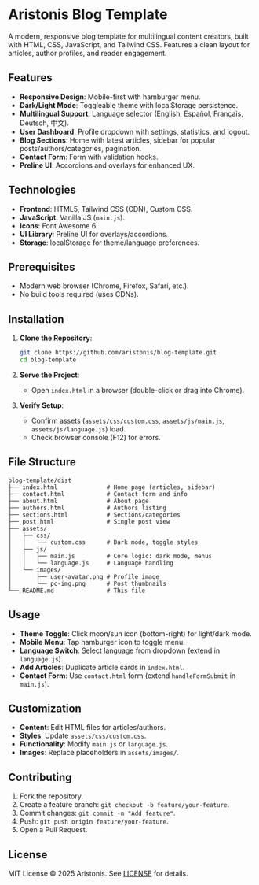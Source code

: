# Aristonis Blog Template

A modern, responsive blog template for multilingual content creators, built with HTML, CSS, JavaScript, and Tailwind CSS. Features a clean layout for articles, author profiles, and reader engagement.

## Features

- **Responsive Design**: Mobile-first with hamburger menu.
- **Dark/Light Mode**: Toggleable theme with localStorage persistence.
- **Multilingual Support**: Language selector (English, Español, Français, Deutsch, 中文).
- **User Dashboard**: Profile dropdown with settings, statistics, and logout.
- **Blog Sections**: Home with latest articles, sidebar for popular posts/authors/categories, pagination.
- **Contact Form**: Form with validation hooks.
- **Preline UI**: Accordions and overlays for enhanced UX.

## Technologies

- **Frontend**: HTML5, Tailwind CSS (CDN), Custom CSS.
- **JavaScript**: Vanilla JS (`main.js`).
- **Icons**: Font Awesome 6.
- **UI Library**: Preline UI for overlays/accordions.
- **Storage**: localStorage for theme/language preferences.

## Prerequisites

- Modern web browser (Chrome, Firefox, Safari, etc.).
- No build tools required (uses CDNs).

## Installation

1. **Clone the Repository**:

   ```bash
   git clone https://github.com/aristonis/blog-template.git
   cd blog-template
   ```

2. **Serve the Project**:
   - Open `index.html` in a browser (double-click or drag into Chrome).

3. **Verify Setup**:
   - Confirm assets (`assets/css/custom.css`, `assets/js/main.js`, `assets/js/language.js`) load.
   - Check browser console (F12) for errors.

## File Structure

```
blog-template/dist
├── index.html              # Home page (articles, sidebar)
├── contact.html            # Contact form and info
├── about.html              # About page
├── authors.html            # Authors listing
├── sections.html           # Sections/categories
├── post.html               # Single post view
├── assets/
│   ├── css/
│   │   └── custom.css      # Dark mode, toggle styles
│   ├── js/
│   │   ├── main.js         # Core logic: dark mode, menus
│   │   └── language.js     # Language handling
│   └── images/
│       ├── user-avatar.png # Profile image
│       └── pc-img.png      # Post thumbnails
└── README.md               # This file
```

## Usage

- **Theme Toggle**: Click moon/sun icon (bottom-right) for light/dark mode.
- **Mobile Menu**: Tap hamburger icon to toggle menu.
- **Language Switch**: Select language from dropdown (extend in `language.js`).
- **Add Articles**: Duplicate article cards in `index.html`.
- **Contact Form**: Use `contact.html` form (extend `handleFormSubmit` in `main.js`).

## Customization

- **Content**: Edit HTML files for articles/authors.
- **Styles**: Update `assets/css/custom.css`.
- **Functionality**: Modify `main.js` or `language.js`.
- **Images**: Replace placeholders in `assets/images/`.

## Contributing

1. Fork the repository.
2. Create a feature branch: `git checkout -b feature/your-feature`.
3. Commit changes: `git commit -m "Add feature"`.
4. Push: `git push origin feature/your-feature`.
5. Open a Pull Request.

## License

MIT License © 2025 Aristonis. See [LICENSE](LICENSE) for details.